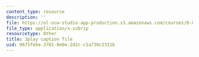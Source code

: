 ```yaml
---
content_type: resource
description: ''
file: https://ol-ocw-studio-app-production.s3.amazonaws.com/courses/8-01sc-classical-mechanics-fall-2016/9675febe37818e0e2d2cc1a730c2311b_UE-O9TiKOw0.srt
file_type: application/x-subrip
resourcetype: Other
title: 3play caption file
uid: 9675febe-3781-8e0e-2d2c-c1a730c2311b
---
```


